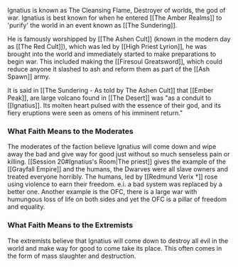 Ignatius is known as The Cleansing Flame, Destroyer of worlds, the god of war. Ignatius is best known for when he entered [[The Amber Realms]] to 'purify' the world in an event known as [[The Sundering]]. 

He is famously worshipped by [[The Ashen Cult]] (known in the modern day as [[The Red Cult]]), which was led by [[High Priest Lyrion]], he was brought into the world and immediately started to make preparations to begin war. This included making the [[Firesoul Greatsword]], which could reduce anyone it slashed to ash and reform them as part of the [[Ash Spawn]] army. 

It is said in [[The Sundering - As told by The Ashen Cult]] that [[Ember Peak]], are large volcano found in [[The Desert]] was "as a conduit to [[Ignatius]]. Its molten heart pulsed with the essence of their god, and its fiery eruptions were seen as omens of his imminent return."

### What Faith Means to the Moderates
The moderates of the faction believe Ignatius will come down and wipe away the bad and give way for good just without so much senseless pain or killing. [[Session 20#Ignatius's Room|The priest]] gives the example of the [[Grayfall Empire]] and the humans, the Dwarves were all slave owners and treated everyone horribly. The humans, led by [[Redmund Verix †]] rose using violence to earn their freedom. e.i. a bad system was replaced by a better one. Another example is the OFC, there is a large war with humungous loss of life on both sides and yet the OFC is a pillar of freedom and equality.

### What Faith Means to the Extremists 
The extremists believe that Ignatius will come down to destroy all evil in the world and make way for good to come take its place. This often comes in the form of mass slaughter and destruction. 